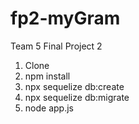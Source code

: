 # fp2-myGram
Team 5 Final Project 2
1. Clone
2. npm install
3. npx sequelize db:create
4. npx sequelize db:migrate
5. node app.js
